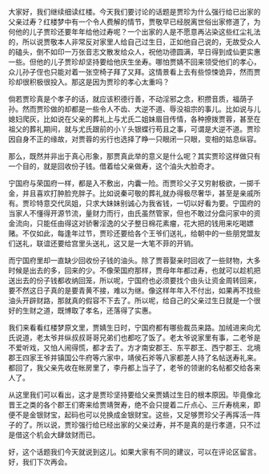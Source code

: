 
大家好，我们继续细读红楼。今天我们要讨论的话题是贾珍为什么强行给已出家的父亲过寿？红楼梦中有一个令人费解的情节，贾敬早已经脱离世俗出家修道了，为何他的儿子贾珍还要年年给他过寿呢？一个出家的人是不愿意再沾染这些红尘礼法的，所以说贾敬本人非常反对家里人给自己过生日，正如他自己说的，无故受众人的磕头，倒不如印一万张音志文散发给众人，祝他功德圆满，早日得到成仙更实惠一些。但他的儿子贾珍却坚持要给他庆生坐寿。哪怕贾婧不回来领受他们的孝心，众儿孙子侄也只能对着一张空椅子拜了又拜。这情景看上去有些惊悚诡异，然而贾珍却很积极很投入。那这是因为贾珍的孝心太重吗？

倘若贾珍真是个孝子的话，就应该积德行善，不动淫邪之念，积攒音质，福荫子孙。然而贾珍做的却都是一些令人不齿、大逆不道、辱没祖宗的事儿。比如说与儿媳妇爬灰，比如说在父亲的葬礼上与尤氏二姐妹眉目传情，各种撩拨贾蓉，甚至在祖父的葬礼期间，就与尤氏跟前的小丫头银蝶行苟且之事，可谓是大逆不道。贾珍因自身不正的缘故，对贾蓉的劣行也选择了睁一只眼闭一只眼，变相的姑息纵容。

那么，既然并非出于真心形象，那贾真此举的意义是什么呢？其实贾珍这样做只有一个目的，就是回收份子钱。借着给父亲做寿，这个油头大脸奇才。

宁国府与荣国府一样，都是入不敷出，内囊一险。而贾珍父子又穷射极欲，一掷千金，并且喜欢打肿脸充胖子。比如说秦可敬的葬礼就办得极尽奢华，甚至是亲戚所有。贾珍特意交代凤姐，只求大妹妹别诚心为我省钱，一切以好看为要。宁国府的当家人不懂得开源节流，量财力而行，由氏虽然管家，但也不敢过分盘问家中的资金流向，只能任由得这对骄奢淫逸的父子整日棉花素瘤，花大把的钱用来吃喝嫖赌。不仅如此，每逢年过节，贾珍还要给各个王爷们送礼，给朝中的一些朋党盟友们送礼，联谊还要给宫里头送礼，这又是一大笔不菲的开销。

而宁国府里却一直缺少回收份子钱的油头。除了贾蓉娶亲时回收了一些财物，大多时候是出去的多，回来的少。不像荣国府那样，贾母年年都过寿，也就可以趁机把送出去的份子钱都收纳回笼，所以呢，宁国府也必须要找个由头让资金周转回来，要不然这日子真的是要青黄不接，难以为继。像这样年年入不付出，如果再不找些油头开辟财路，那就真的假容不下去了。所以呢，给自己的父亲过生日就是一个很好的生财之道，既博取了孝名，还落得了实惠。

我们来看看红楼梦原文里，贾婧生日时，宁国府都有哪些裁员来路。加绒进来向尤氏说道，老太爷并纵叔叔哥哥兄弟们也都吃了饭了。老太爷说家里有事，二老爷是不爱听戏，又怕人闹得慌，都才去了。方才南安郡王、东平郡王、西宁郡王、北境郡王四家王爷并镇国公牛府等六家中，靖侯石斧等八家都差人持了名帖送寿礼来。都回了，我父亲先收在帐房里了，李丹都上当子了，老爷的领谢的名帖都交给各来人了。

从这里我们可以看出，这才是贾珍坚持要给父亲贾婧过生日的根本原因。毕竟像北晋王之类的各个郡王们寄来给贾靖贺寿，绝不会只提着二斤点心、三斤寿桃来，即便不是金银财宝，起码也可以兑换成金银财宝。这些，又足够贾珍父子再挥活一阵子的了。所以说，贾珍强行给已经出家的父亲过寿，并不是真的是行孝道，只不过是借这个机会大肆敛财而已。

好，这个话题我们今天就说到这儿。如果大家有不同的建议，可以在评论区留言。好，我们下次再会。



